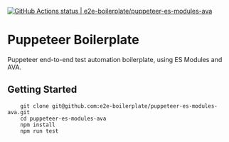 [![GitHub Actions status | e2e-boilerplate/puppeteer-es-modules-ava](https://github.com/e2e-boilerplate/puppeteer-es-modules-ava/workflows/puppeteer-es-modules-ava/badge.svg)](https://github.com/e2e-boilerplate/puppeteer-es-modules-ava/actions?workflow=puppeteer-es-modules-ava)
    
# Puppeteer Boilerplate
    
Puppeteer end-to-end test automation boilerplate, using ES Modules and AVA.
    
## Getting Started
    	git clone git@github.com:e2e-boilerplate/puppeteer-es-modules-ava.git
    	cd puppeteer-es-modules-ava
    	npm install
    	npm run test